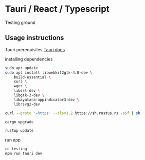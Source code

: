 # Tauri / React / Typescript
Testing ground

## Usage instructions

Tauri prerequisites
[Tauri docs](https://tauri.app/v1/guides/getting-started/prerequisites)

installing dependencies
```bash
sudo apt update
sudo apt install libwebkit2gtk-4.0-dev \
    build-essential \
    curl \
    wget \
    libssl-dev \
    libgtk-3-dev \
    libayatana-appindicator3-dev \
    librsvg2-dev

curl --proto '=https' --tlsv1.2 https://sh.rustup.rs -sSf | sh

cargo upgrade

rustup update
```

run app
```bash
cd testing
npm run tauri dev
```
